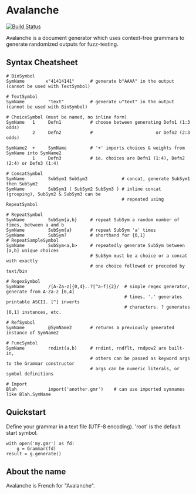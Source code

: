 Avalanche
=========

[![Build Status](https://api.travis-ci.org/MozillaSecurity/avalanche.svg)](https://travis-ci.org/MozillaSecurity/avalanche)

Avalanche is a document generator which uses context-free grammars to generate
randomized outputs for fuzz-testing.


Syntax Cheatsheet
-----------------

```
# BinSymbol
SymName        x"41414141"      # generate b"AAAA" in the output (cannot be used with TextSymbol)

# TextSymbol
SymName         "text"          # generate u"text" in the output (cannot be used with BinSymbol)

# ChoiceSymbol (must be named, no inline form)
SymName   1     Defn1           # choose between generating Defn1 (1:3 odds)
          2     Defn2           #                        or Defn2 (2:3 odds)

SymName2  +     SymName         # '+' imports choices & weights from SymName into SymName2
          1     Defn3           # ie. choices are Defn1 (1:4), Defn2 (2:4) or Defn3 (1:4)

# ConcatSymbol
SymName         SubSym1 SubSym2             # concat, generate SubSym1 then SubSym2
SymName         SubSym1 ( SubSym2 SubSym3 ) # inline concat (grouping), SubSym2 & SubSym3 can be
                                            # repeated using RepeatSymbol

# RepeatSymbol
SymName         SubSym{a,b}     # repeat SubSym a random number of times, between a and b
SymName         SubSym{a}       # repeat SubSym 'a' times
SymName         SubSym?         # shorthand for {0,1}
# RepeatSampleSymbol
SymName         SubSym<a,b>     # repeatedly generate SubSym between [a,b] unique choices
                                # SubSym must be a choice or a concat with exactly
                                # one choice followed or preceded by text/bin

# RegexSymbol
SymName         /[A-Za-z]{0,4}..?[^a-f]{2}/  # simple regex generator, generate from A-Za-z [0,4]
                                             # times, '.' generates printable ASCII. [^] inverts
                                             # characters. ? generates [0,1] instances, etc.

# RefSymbol
SymName         @SymName2       # returns a previously generated instance of SymName2

# FuncSymbol
SymName         rndint(a,b)     # rndint, rndflt, rndpow2 are built-in,
                                # others can be passed as keyword args to the Grammar constructor
                                # args can be numeric literals, or symbol definitions

# Import
Blah            import('another.gmr')    # can use imported symnames like Blah.SymName
```


Quickstart
----------

Define your grammar in a text file (UTF-8 encoding). 'root' is the default start symbol.

```
with open('my.gmr') as fd:
    g = Grammar(fd)
result = g.generate()
```


About the name
--------------

Avalanche is French for "Avalanche".

